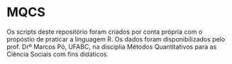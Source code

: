 # MQCS

Os scripts deste repositório foram criados por conta própria com o propóstio de praticar a linguagem R.
Os dados foram disponibilizados pelo prof. Drº Marcos Pó, UFABC, na disciplia Métodos Quantitativos para as Ciência Sociais com fins didáticos.
